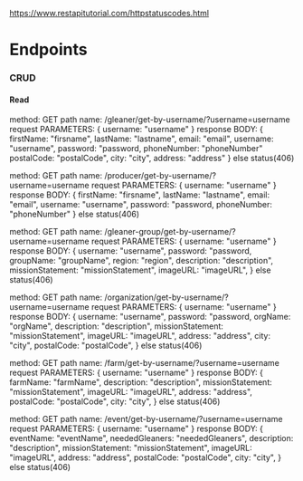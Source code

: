 https://www.restapitutorial.com/httpstatuscodes.html
# Endpoints

### CRUD

#### Read

method: GET
path name: /gleaner/get-by-username/?username=username
request PARAMETERS:
{
    username: "username"
}
response BODY:
{
    firstName: "firsname",
    lastName: "lastname",
    email: "email",
    username: "username",
    password: "password,
    phoneNumber: "phoneNumber"
    postalCode: "postalCode",
    city: "city",
    address: "address"
}
else status(406)

method: GET
path name: /producer/get-by-username/?username=username
request PARAMETERS:
{
    username: "username"
}
response BODY:
{
    firstName: "firsname",
    lastName: "lastname",
    email: "email",
    username: "username",
    password: "password,
    phoneNumber: "phoneNumber"
}
else status(406)


method: GET
path name: /gleaner-group/get-by-username/?username=username
request PARAMETERS:
{
    username: "username"
}
response BODY:
{
    username: "username",
    password: "password,
    groupName: "groupName",
    region: "region",
    description: "description",
    missionStatement: "missionStatement",
    imageURL: "imageURL",
}
else status(406)

method: GET
path name: /organization/get-by-username/?username=username
request PARAMETERS:
{
    username: "username"
}
response BODY:
{
    username: "username",
    password: "password,
    orgName: "orgName",
    description: "description",
    missionStatement: "missionStatement",
    imageURL: "imageURL",
    address: "address",
    city: "city",
    postalCode: "postalCode",
}
else status(406)

method: GET
path name: /farm/get-by-username/?username=username
request PARAMETERS:
{
    username: "username"
}
response BODY:
{
    farmName: "farmName",
    description: "description",
    missionStatement: "missionStatement",
    imageURL: "imageURL",
    address: "address",
    postalCode: "postalCode",
    city: "city",
}
else status(406)

method: GET
path name: /event/get-by-username/?username=username
request PARAMETERS:
{
    username: "username"
}
response BODY:
{
    eventName: "eventName",
    neededGleaners: "neededGleaners",
    description: "description",
    missionStatement: "missionStatement",
    imageURL: "imageURL",
    address: "address",
    postalCode: "postalCode",
    city: "city",
}
else status(406)




